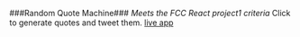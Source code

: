 ###Random Quote Machine###
*Meets the FCC React project1 criteria*
Click to generate quotes and tweet them.
[live app](https://random-famous-quote-generator-react.netlify.app/)
